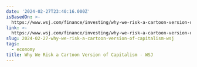 ```yaml
---
date: '2024-02-27T23:40:16.000Z'
isBasedOn: >-
  https://www.wsj.com/finance/investing/why-we-risk-a-cartoon-version-of-capitalism-83d8e7d4
link: >-
  https://www.wsj.com/finance/investing/why-we-risk-a-cartoon-version-of-capitalism-83d8e7d4
slug: 2024-02-27-why-we-risk-a-cartoon-version-of-capitalism-wsj
tags:
  - economy
title: Why We Risk a Cartoon Version of Capitalism - WSJ
---
```


